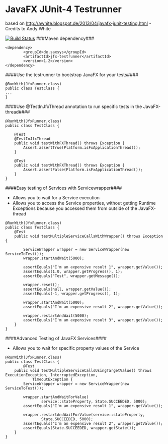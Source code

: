 JavaFX JUnit-4 Testrunner
==============

based on http://awhite.blogspot.de/2013/04/javafx-junit-testing.html - Credits to Andy White

[![Build Status](https://travis-ci.org/sialcasa/jfx-testrunner.svg?branch=master)](https://travis-ci.org/sialcasa/jfx-testrunner)
###Maven dependency###

```
<dependency>
		<groupId>de.saxsys</groupId>
		<artifactId>jfx-testrunner</artifactId>
		<version>1.2</version>
</dependency>
```

####Use the testrunner to bootstrap JavaFX for your tests####
```
@RunWith(JfxRunner.class)
public class TestClass {
...
}
```

####Use @TestInJfxThread annotation to run specific tests in the JavaFX-thread####
```
@RunWith(JfxRunner.class)
public class TestClass {

    @Test
    @TestInJfxThread
    public void testWithFXThread() throws Exception {
        Assert.assertTrue(Platform.isFxApplicationThread());
    }
    
    @Test
    public void testWithFXThread() throws Exception {
        Assert.assertFalse(Platform.isFxApplicationThread());
    }
}
```

####Easy testing of Services with Servicewrapper####

- Allows you to wait for a Service execution
- Allows you to access the Service properties, without getting Runtime Exceptions because you accessed them from outside of the JavaFX-thread

```
@RunWith(JfxRunner.class)
public class TestClass {
    @Test
	public void testMultipleServiceCallsWithWrapper() throws Exception {
		
		ServiceWrapper wrapper = new ServiceWrapper(new ServiceToTest());
		wrapper.startAndWait(5000);
		
		assertEquals("I'm an expensive result 1", wrapper.getValue());
		assertEquals(1.0, wrapper.getProgress(), 1);
		assertEquals("Test", wrapper.getMessage());
		
		wrapper.reset();
		assertEquals(null, wrapper.getValue());
		assertEquals(-1, wrapper.getProgress(), 1);
		
		wrapper.startAndWait(5000);
		assertEquals("I'm an expensive result 2", wrapper.getValue());
		
		wrapper.restartAndWait(5000);
		assertEquals("I'm an expensive result 3", wrapper.getValue());
	}
}
```


####Advanced Testing of JavaFX Services####

- Allows you to wait for specific property values of the Service

```
@RunWith(JfxRunner.class)
public class TestClass {
    	@Test
	public void testMultipleServiceCallsUsingTargetValue() throws ExecutionException, InterruptedException,
			TimeoutException {
		ServiceWrapper wrapper = new ServiceWrapper(new ServiceToTest());
		
		wrapper.startAndWaitForValue(
				service::stateProperty, State.SUCCEEDED, 5000);
		assertEquals("I'm an expensive result 1", wrapper.getValue());
		
		wrapper.restartAndWaitForValue(service::stateProperty,
				State.SUCCEEDED, 5000);
		assertEquals("I'm an expensive result 2", wrapper.getValue());
		assertEquals(State.SUCCEEDED, wrapper.getState());
	}
}
```

